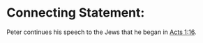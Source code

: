 # Connecting Statement:

Peter continues his speech to the Jews that he began in [Acts 1:16](../01/16.md).